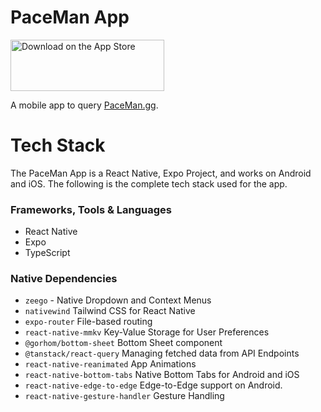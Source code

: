 # PaceMan App

<a href="https://apps.apple.com/us/app/paceman-gg/id6739722390?itscg=30200&itsct=apps_box_badge&mttnsubad=6739722390" style="display: inline-block;">
  <img src="https://toolbox.marketingtools.apple.com/api/v2/badges/download-on-the-app-store/black/en-us?releaseDate=1734825600" alt="Download on the App Store" style="width: 246px; height: 82px; vertical-align: middle; object-fit: contain;" />
</a>

A mobile app to query [PaceMan.gg](https://paceman.gg/).

# Tech Stack

The PaceMan App is a React Native, Expo Project, and works on Android and iOS. The following is the complete tech stack used for the app.

### Frameworks, Tools & Languages

- React Native
- Expo
- TypeScript

### Native Dependencies

- `zeego` - Native Dropdown and Context Menus
- `nativewind` Tailwind CSS for React Native
- `expo-router` File-based routing
- `react-native-mmkv` Key-Value Storage for User Preferences
- `@gorhom/bottom-sheet` Bottom Sheet component
- `@tanstack/react-query` Managing fetched data from API Endpoints
- `react-native-reanimated` App Animations
- `react-native-bottom-tabs` Native Bottom Tabs for Android and iOS
- `react-native-edge-to-edge` Edge-to-Edge support on Android.
- `react-native-gesture-handler` Gesture Handling
